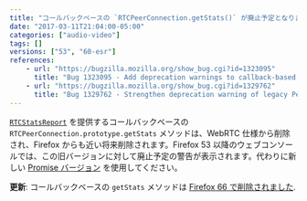 ```yaml
---
title: "コールバックベースの `RTCPeerConnection.getStats()` が廃止予定となりました"
date: "2017-03-11T21:04:00-05:00"
categories: ["audio-video"]
tags: []
versions: ["53", "60-esr"]
references:
    - url: "https://bugzilla.mozilla.org/show_bug.cgi?id=1323095"
      title: "Bug 1323095 - Add deprecation warnings to callback-based pc.getStats()"
    - url: "https://bugzilla.mozilla.org/show_bug.cgi?id=1329762"
      title: "Bug 1329762 - Strengthen deprecation warning of legacy PeerConnection.getStats"
---
```

[`RTCStatsReport`](https://developer.mozilla.org/docs/Web/API/RTCStatsReport) を提供するコールバックベースの `RTCPeerConnection.prototype.getStats` メソッドは、WebRTC 仕様から削除され、Firefox からも近い将来削除されます。Firefox 53 以降のウェブコンソールでは、この旧バージョンに対して廃止予定の警告が表示されます。代わりに新しい [Promise バージョン](https://w3c.github.io/webrtc-pc/#getstats-example) を使用してください。

**更新**: コールバックベースの `getStats` メソッドは [Firefox 66 で削除されました](https://www.fxsitecompat.dev/ja/docs/2018/legacy-peerconnection-getstats-support-has-been-removed/).
